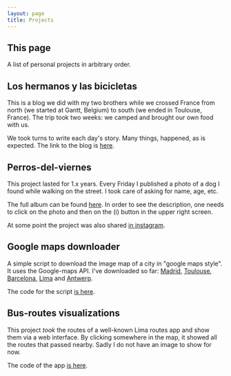 ```yaml
---
layout: page
title: Projects
---
```


## This page

A list of personal projects in arbitrary order.

## Los hermanos y las bicicletas

This is a blog we did with my two brothers while we crossed France from north (we started at Gantt, Belgium) to south (we ended in Toulouse, France). The trip took two weeks: we camped and brought our own food with us.

We took turns to write each day's story. Many things, happened, as is expected. The link to the blog is [here](https://loshermanosylasbicicletas.blogspot.com).

## Perros-del-viernes

This project lasted for 1.x years. Every Friday I published a photo of a dog I found while walking on the street. I took care of asking for name, age, etc.

The full album can be found [here](https://photos.app.goo.gl/wN43hGcw6ynriV5P2).
In order to see the description, one needs to click on the photo and then on the (i) button in the upper right screen.

At some point the project was also shared [in instagram](https://www.instagram.com/perrosdelviernes/).

## Google maps downloader

A simple script to download the image map of a city in "google maps style". It uses the Google-maps API. I've downloaded so far: [Madrid](https://drive.google.com/file/d/1NMDSPQvY7Vdi5j7qstvuhKMdnkDbbuPf/view?usp=sharing), [Toulouse](https://drive.google.com/file/d/1y5WYNIUAE1F5apt1BxtX_dtdMpRJtynC/view?usp=sharing),  [Barcelona](https://drive.google.com/file/d/1a1oJFXBwyt_RkoxPc0bLtQ8aXc8np8n-/view?usp=sharing), [Lima](https://drive.google.com/file/d/1h3P62SpUu5w-rai8YZF-P4-nUmDa7pwx/view?usp=sharing) and [Antwerp](https://drive.google.com/file/d/1rllSHLHc4i83cXqR-uW4sL7qdGruQjJo/view?usp=sharing).

The code for the script [is here](https://github.com/pchtsp/gmaps-downloader).

## Bus-routes visualizations

This project *took* the routes of a well-known Lima routes app and show them via a web interface. By clicking somewhere in the map, it showed all the routes that passed nearby. Sadly I do not have an image to show for now. 

The code of the app [is here](https://github.com/pchtsp/combiLima).